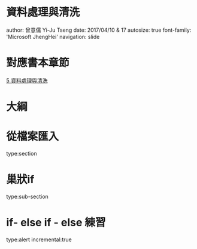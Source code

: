 資料處理與清洗
========================================================
author: 曾意儒 Yi-Ju Tseng
date: 2017/04/10 & 17
autosize: true
font-family: 'Microsoft JhengHei'
navigation: slide


對應書本章節
========================================================
[5 資料處理與清洗](http://yijutseng.github.io/DataScienceRBook/manipulation.html)

大綱
====================================


從檔案匯入
====================================
type:section


巢狀if
====================================
type:sub-section 

if- else if - else 練習
====================================
type:alert
incremental:true
